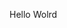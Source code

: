 Hello Wolrd























































































































































































































































































































































































































































































































































































































































































































































































































































































































































































































































































































































































































































































































































































































































































































































































































































































































































































































































































































































































































































































































































































































































































































































































































































































































































































































































































































































































































































































































































































































































































































































































































































































































